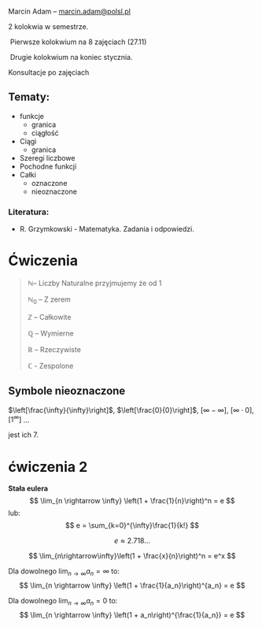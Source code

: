 Marcin Adam – marcin.adam@polsl.pl

2 kolokwia w semestrze.

​	Pierwsze kolokwium na 8 zajęciach (27.11)

​	Drugie kolokwium na koniec stycznia.

Konsultacje po zajęciach

## Tematy:

- funkcje
  - granica
  - ciągłość
- Ciągi
  - granica
- Szeregi liczbowe
- Pochodne funkcji
- Całki
  - oznaczone
  - nieoznaczone

### Literatura:

- R. Grzymkowski - Matematyka. Zadania i odpowiedzi.

# Ćwiczenia

> $\mathbb{N}$– Liczby Naturalne przyjmujemy że od 1
>
> $\mathbb{N}_0$ – Z zerem 
>
> $\mathbb{Z}$ – Całkowite
>
> $\mathbb{Q}$ – Wymierne
>
> $\mathbb{R}$ – Rzeczywiste
>
> $\mathbb{C}$ - Zespolone

## Symbole nieoznaczone

$\left[\frac{\infty}{\infty}\right]$, $\left[\frac{0}{0}\right]$, $\left[\infty - \infty \right]$, $\left[\infty \cdot 0 \right]$, $\left[1^\infty\right]$ …

jest ich 7.

# ćwiczenia 2

**Stała eulera**
$$
\lim_{n \rightarrow \infty} \left(1 + \frac{1}{n}\right)^n = e
$$
lub:
$$
e = \sum_{k=0}^{\infty}\frac{1}{k!}
$$

$$
e \approx 2.718\dots
$$

$$
\lim_{n\rightarrow\infty}\left(1 + \frac{x}{n}\right)^n = e^x
$$

Dla dowolnego $\lim_{n\rightarrow\infty}a_n = \infty$ to:
$$
\lim_{n \rightarrow \infty} \left(1 + \frac{1}{a_n}\right)^{a_n} = e
$$

Dla dowolnego $\lim_{n\rightarrow\infty}a_n = 0$ to:
$$
\lim_{n \rightarrow \infty} \left(1 + a_n\right)^{\frac{1}{a_n}} = e
$$
